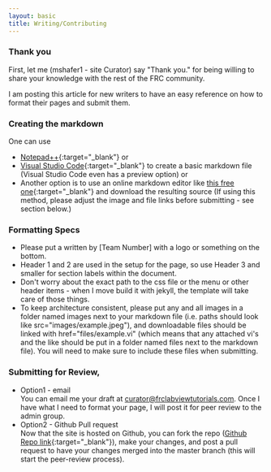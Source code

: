 ```yaml
---
layout: basic
title: Writing/Contributing
---
```



### Thank you

First, let me (mshafer1 - site Curator) say "Thank you." for being willing to share your knowledge with the rest of the FRC community.

I am posting this article for new writers to have an easy reference on how to format their pages and submit them.

### Creating the markdown

One can use 
* [Notepad++](https://notepad-plus-plus.org/){:target="_blank"} or 
* [Visual Studio Code](https://code.visualstudio.com/){:target="_blank"} to create a basic markdown file (Visual Studio Code even has a preview option) or
* Another option is to use an online markdown editor like [this free one](https://markdownlivepreview.com/){:target="_blank"} and download the resulting source (If using this method, please adjust the image and file links before submitting - see section below.)


### Formatting Specs

* Please put a written by [Team Number] with a logo or something on the bottom.
* Header 1 and 2 are used in the setup for the page, so use Header 3 and smaller for section labels within the document.
* Don't worry about the exact path to the css file or the menu or other header items - when I move build it with jekyll, the template will take care of those things.
* To keep architecture consistent, please put any and all images in a folder named images next to your markdown file (i.e. paths should look like src="images/example.jpeg"), and downloadable files should be linked with href="files/example.vi" (which means that any attached vi's and the like should be put in a folder named files next to the markdown file). You will need to make sure to include these files when submitting.

### Submitting for Review,

* Option1 - email
	<br/>
	You can email me your draft at [curator@frclabviewtutorials.com](mailto:curator@frclabviewtutorials.com). Once I have what I need to format your page, I will post it for peer review to the admin group.
* Option2 - Github Pull request
	<br/>
	Now that the site is hosted on Github, you can fork the repo ([Github Repo link](https://github.com/mshafer1/frclabviewtutorials){:target="_blank"}), make your changes, and post a pull request to have your changes merged into the master branch (this will start the peer-review process).

